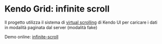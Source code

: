 # Kendo Grid: infinite scroll
Il progetto utilizza il sistema di [virtual scrolling](http://www.telerik.com/kendo-angular-ui/components/grid/configuration/#toc-virtual-scrolling) di Kendo UI per caricare i dati in modalità paginata dal server (modalità fake)

Demo online: [infinite-scroll](https://paolo-galfione.github.io/infinite-scroll/)